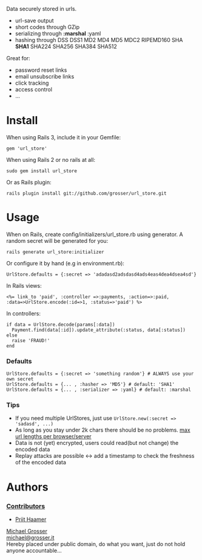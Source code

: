 Data securely stored in urls.

 - url-save output
 - short codes through GZip
 - serializing through __:marshal__ :yaml
 - hashing through DSS DSS1 MD2 MD4 MD5 MDC2 RIPEMD160 SHA __SHA1__ SHA224 SHA256 SHA384 SHA512

Great for:

 - password reset links
 - email unsubscribe links
 - click tracking
 - access control
 - ...

Install
=======

When using Rails 3, include it in your Gemfile:

    gem 'url_store'

When using Rails 2 or no rails at all:

    sudo gem install url_store

Or as Rails plugin:

    rails plugin install git://github.com/grosser/url_store.git

Usage
=====

When on Rails, create config/initializers/url_store.rb using generator. A random secret will be generated for you:

    rails generate url_store:initializer

Or configure it by hand (e.g in environment.rb):

    UrlStore.defaults = {:secret => 'adadasd2adsdasd4ads4eas4dea4dsea4sd'}

In Rails views:

    <%= link_to 'paid', :controller =>:payments, :action=>:paid, :data=>UrlStore.encode(:id=>1, :status=>'paid') %>

In controllers:

    if data = UrlStore.decode(params[:data])
      Payment.find(data[:id]).update_attribute(:status, data[:status])
    else
      raise 'FRAUD!'
    end

### Defaults

    UrlStore.defaults = {:secret => 'something random'} # ALWAYS use your own secret
    UrlStore.defaults = {... , :hasher => 'MD5'} # default: 'SHA1'
    UrlStore.defaults = {... , :serializer => :yaml} # default: :marshal

### Tips

 - If you need multiple UrlStores, just use ` UrlStore.new(:secret => 'sadasd', ...) `
 - As long as you stay under 2k chars there should be no problems. [max url lengths per browser/server](http://www.boutell.com/newfaq/misc/urllength.html)
 - Data is not (yet) encrypted, users could read(but not change) the encoded data
 - Replay attacks are possible <-> add a timestamp to check the freshness of the encoded data

Authors
=======

### [Contributors](http://github.com/grosser/url_store/contributors)
 - [Priit Haamer](http://prii.it)

[Michael Grosser](http://grosser.it)<br/>
michael@grosser.it<br/>
Hereby placed under public domain, do what you want, just do not hold anyone accountable...
